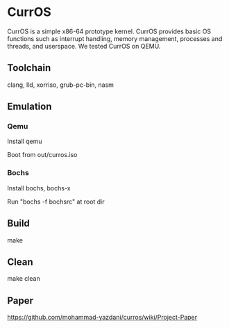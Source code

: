 # CurrOS
CurrOS is a simple x86-64 prototype kernel.
CurrOS provides basic OS functions such as interrupt handling, memory management, processes and threads, and userspace. We tested CurrOS on QEMU.

## Toolchain

clang, lld, xorriso, grub-pc-bin, nasm

## Emulation

### Qemu
Install qemu

Boot from out/curros.iso

### Bochs
Install bochs, bochs-x

Run "bochs -f bochsrc" at root dir

## Build
make

## Clean
make clean

## Paper 
https://github.com/mohammad-yazdani/curros/wiki/Project-Paper
